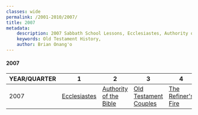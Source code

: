 ```yaml
---
classes: wide
permalink: /2001-2010/2007/
title: 2007
metadata:
    description: 2007 Sabbath School Lessons, Ecclesiastes, Authority of the Bible, Old Testament Couples, The Refiner's Fire
    keywords: Old Testament History,
    author: Brian Onang'o
---
```


#### 2007

YEAR/QUARTER |   1  | 2| 3| 4
-------------|------------|---|--|---
2007   |  [Ecclesiastes](/2001-2010/2007/quarter1) | [Authority of the Bible](/2001-2010/2007/quarter2) | [Old Testament Couples](/2001-2010/2007/quarter3) | [The Refiner's Fire](/2001-2010/2007/quarter4) |
 